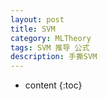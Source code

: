 ```yaml
---
layout: post
title: SVM 
category: MLTheory
tags: SVM 推导 公式
description: 手撕SVM
---
```

* content
{:toc}
